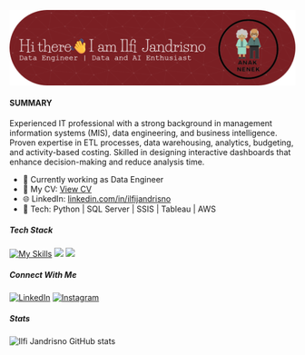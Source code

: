 ![Ilfi Jandrisno](img/github-header-image.png)
<!--
**ilfijandrisno/ilfijandrisno** is a ✨ _special_ ✨ repository because its `README.md` (this file) appears on your GitHub profile.

Here are some ideas to get you started:

- 🔭 I’m currently working on ...
- 🌱 I’m currently learning ...
- 👯 I’m looking to collaborate on ...
- 🤔 I’m looking for help with ...
- 💬 Ask me about ...
- 📫 How to reach me: ...
- 😄 Pronouns: ...
- ⚡ Fun fact: ...
-->

#### SUMMARY
Experienced IT professional with a strong background in management information systems (MIS), data engineering, and business intelligence. Proven expertise in ETL processes, data warehousing, analytics, budgeting, and activity-based costing. Skilled in designing interactive dashboards that enhance decision-making and reduce analysis time.

- 🔭 Currently working as Data Engineer
- 📄 My CV: [View CV](https://github.com/ilfijandrisno/ilfijandrisno/blob/main/files/CV_Ilfi_Jandrisno.pdf)
- 🌐 LinkedIn: [linkedin.com/in/ilfijandrisno](https://linkedin.com/in/ilfijandrisno)
- 🧰 Tech: Python | SQL Server | SSIS | Tableau | AWS

<!-- [![Skills](https://skills.syvixor.com/api/icons?i=python,sqlserver,amazonwebservices,tableau,postgresql,json)](https://github.com/syvixor/skills-icons) -->

##### Tech Stack
[![My Skills](https://skillicons.dev/icons?i=python,aws,vscode&theme=light)](https://skillicons.dev) <img src="https://img.shields.io/badge/Microsoft%20SQL%20Server-CC2927?style=for-the-badge&logo=microsoft%20sql%20server&logoColor=white" /> <img src="https://img.shields.io/badge/Tableau-E97627?style=for-the-badge&logo=Tableau&logoColor=white" />

##### Connect With Me
[![LinkedIn](https://img.shields.io/badge/LinkedIn-0077B5?style=for-the-badge&logo=linkedin&logoColor=white)](https://www.linkedin.com/in/ilfijandrisno/) [![Instagram](https://img.shields.io/badge/Instagram-E4405F?style=for-the-badge&logo=instagram&logoColor=white)](https://instagram.com/ilfijandrisno)

##### Stats
![Ilfi Jandrisno GitHub stats](https://github-readme-stats.vercel.app/api?username=ilfijandrisno&show_icons=true&theme=radical)
